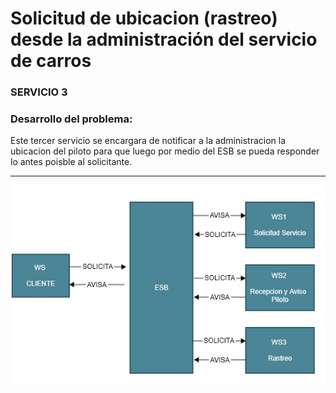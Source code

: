 # Solicitud de ubicacion (rastreo) desde la administración del servicio de carros

### SERVICIO 3


### Desarrollo del problema:
Este tercer servicio se encargara de notificar a la administracion la ubicacion del piloto para que luego por medio del ESB se pueda responder lo antes poisble al solicitante.

---
![](Images/IMG8.jpg)
